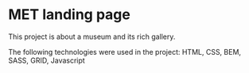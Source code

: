 # MET landing page
This project is about a museum and its rich gallery.

The following technologies were used in the project:
  HTML, CSS, BEM, SASS, GRID, Javascript

